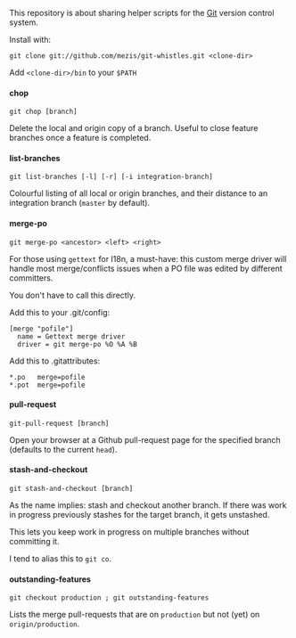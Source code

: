 This repository is about sharing helper scripts for the [Git](http://git-scm.com/)
version control system.

Install with:

    git clone git://github.com/mezis/git-whistles.git <clone-dir>

Add `<clone-dir>/bin` to your `$PATH`


#### chop

`git chop [branch]`

Delete the local and origin copy of a branch.
Useful to close feature branches once a feature is completed.

#### list-branches
 

`git list-branches [-l] [-r] [-i integration-branch]`

Colourful listing of all local or origin branches, and their distance to an
integration branch (`master` by default).

#### merge-po

`git merge-po <ancestor> <left> <right>`

For those using `gettext` for I18n, a must-have: this custom merge driver 
will handle most merge/conflicts issues when a PO file was edited by different
committers.

You don't have to call this directly.

Add this to your .git/config:

    [merge "pofile"]
      name = Gettext merge driver
      driver = git merge-po %O %A %B

Add this to .gitattributes:

    *.po   merge=pofile
    *.pot  merge=pofile


#### pull-request

`git-pull-request [branch]`

Open your browser at a Github pull-request page for the specified branch
(defaults to the current `head`).


#### stash-and-checkout

`git stash-and-checkout [branch]`

As the name implies: stash and checkout another branch.
If there was work in progress previously stashes for the target branch, it gets
unstashed.

This lets you keep work in progress on multiple branches without committing it.

I tend to alias this to `git co`.


#### outstanding-features

`git checkout production ; git outstanding-features`

Lists the merge pull-requests that are on `production` but not (yet) on `origin/production`.
